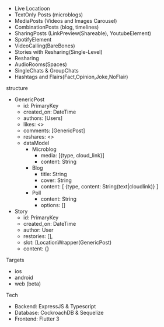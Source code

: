- Live Locatioon
- TextOnly Posts (microblogs)
- MediaPosts (Videos and Images Carousel)
- CombinationPosts (blog, timelines)
- SharingPosts (LinkPreview(Shareable), YoutubeElement)
- SpotifyElement
- VideoCalling(BareBones)
- Stories with Resharing(Single-Level)
- Resharing
- AudioRooms(Spaces)
- SingleChats & GroupChats
- Hashtags and Flairs(Fact,Opinion,Joke,NoFlair)

structure

- GenericPost
    - id: PrimaryKey
    - created_on: DateTime
    - authors: [Users<O-M>]
    - likes: <>
    - comments: [GenericPost<O-M>]
    - reshares: <>
    - dataModel
        - Microblog
            - media: [{type, cloud_link}]
            - content: String
        - Blog
            - title: String
            - cover: String<cloudlink>
            - content: [ {type, content: String(text|cloudlink)} ]
        <!-- - YoutubeElement
            - content: String
            - source: String(ytvideolink)
        - SpotifyElement
            - content: String
            - source: String(spotifylink) -->
        - Poll
            - content: String
            - options: []
- Story
    - id: PrimaryKey
    - created_on: DateTime
    - author: User
    - restories: [],
    - slot: [LocationWrapper(GenericPost)
    - content: {}

Targets
- ios
- android
- web (beta)

Tech
- Backend: ExpressJS & Typescript
- Database: CockroachDB & Sequelize
- Frontend: Flutter 3